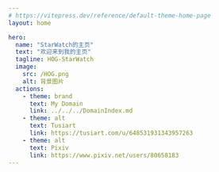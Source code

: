 ```yaml
---
# https://vitepress.dev/reference/default-theme-home-page
layout: home

hero:
  name: "StarWatch的主页"
  text: "欢迎来到我的主页"
  tagline: HOG-StarWatch
  image:
    src: /HOG.png
    alt: 背景图片
  actions:
    - theme: brand
      text: My Domain
      link: ../../../DomainIndex.md
    - theme: alt
      text: Tusiart
      link: https://tusiart.com/u/648531931343957263
    - theme: alt
      text: Pixiv
      link: https://www.pixiv.net/users/80658183
---
```


